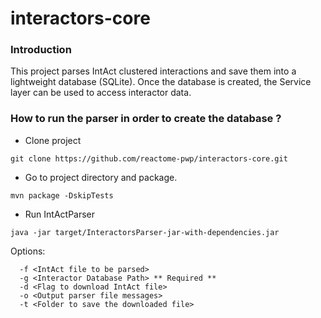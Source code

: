 # interactors-core


### Introduction

This project parses IntAct clustered interactions and save them into a lightweight database (SQLite). Once the database is created, the Service layer can be used to access interactor data.

### How to run the parser in order to create the database ?


- Clone project

```
git clone https://github.com/reactome-pwp/interactors-core.git
```

- Go to project directory and package.

```
mvn package -DskipTests
```

- Run IntActParser

```
java -jar target/InteractorsParser-jar-with-dependencies.jar
```

  Options:
  
  ```
    -f <IntAct file to be parsed>
    -g <Interactor Database Path> ** Required **
    -d <Flag to download IntAct file>
    -o <Output parser file messages>
    -t <Folder to save the downloaded file>
  ```

